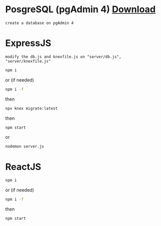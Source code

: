 # PosgreSQL (pgAdmin 4) [Download][1]
`create a database on pgAdmin 4`
# ExpressJS
`modify the db.js and knexfile.js on "server/db.js", "server/knexfile.js"`
```sh
npm i
```
or (if needed)
```sh
npm i -f
```
then
```sh
npx knex migrate:latest
```
then
```
npm start
```
or
```sh
nodemon server.js
```
# ReactJS
```sh
npm i
```
or (if needed)
```sh
npm i -f
```
then
```
npm start
```
[1]: https://www.postgresql.org/download
